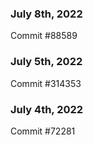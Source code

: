 ### July 8th, 2022

Commit #88589

### July 5th, 2022

Commit #314353


### July 4th, 2022

Commit #72281
